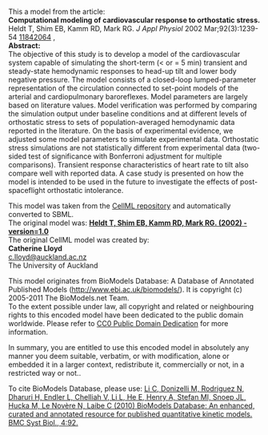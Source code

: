 

This a model from the article:  
**Computational modeling of cardiovascular response to orthostatic stress.**   
Heldt T, Shim EB, Kamm RD, Mark RG. _J Appl Physiol_ 2002 Mar;92(3):1239-54
[11842064](http://www.ncbi.nlm.nih.gov/pubmed/11842064) ,  
**Abstract:**   
The objective of this study is to develop a model of the cardiovascular system
capable of simulating the short-term (< or = 5 min) transient and steady-state
hemodynamic responses to head-up tilt and lower body negative pressure. The
model consists of a closed-loop lumped-parameter representation of the
circulation connected to set-point models of the arterial and cardiopulmonary
baroreflexes. Model parameters are largely based on literature values. Model
verification was performed by comparing the simulation output under baseline
conditions and at different levels of orthostatic stress to sets of
population-averaged hemodynamic data reported in the literature. On the basis
of experimental evidence, we adjusted some model parameters to simulate
experimental data. Orthostatic stress simulations are not statistically
different from experimental data (two-sided test of significance with
Bonferroni adjustment for multiple comparisons). Transient response
characteristics of heart rate to tilt also compare well with reported data. A
case study is presented on how the model is intended to be used in the future
to investigate the effects of post-spaceflight orthostatic intolerance.

This model was taken from the [CellML
repository](http://www.cellml.org/models) and automatically converted to SBML.  
The original model was: [ **Heldt T, Shim EB, Kamm RD, Mark RG. (2002) -
version=1.0**
](http://models.cellml.org/exposure/ff8be5f140e68612284488cf9879eb5f)  
The original CellML model was created by:  
**Catherine Lloyd**   
c.lloyd@auckland.ac.nz  
The University of Auckland  

This model originates from BioModels Database: A Database of Annotated
Published Models (http://www.ebi.ac.uk/biomodels/). It is copyright (c)
2005-2011 The BioModels.net Team.  
To the extent possible under law, all copyright and related or neighbouring
rights to this encoded model have been dedicated to the public domain
worldwide. Please refer to [CC0 Public Domain
Dedication](http://creativecommons.org/publicdomain/zero/1.0/) for more
information.

In summary, you are entitled to use this encoded model in absolutely any
manner you deem suitable, verbatim, or with modification, alone or embedded it
in a larger context, redistribute it, commercially or not, in a restricted way
or not..  
  
To cite BioModels Database, please use: [Li C, Donizelli M, Rodriguez N,
Dharuri H, Endler L, Chelliah V, Li L, He E, Henry A, Stefan MI, Snoep JL,
Hucka M, Le Novère N, Laibe C (2010) BioModels Database: An enhanced, curated
and annotated resource for published quantitative kinetic models. BMC Syst
Biol., 4:92.](http://www.ncbi.nlm.nih.gov/pubmed/20587024)

